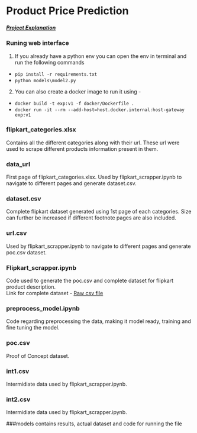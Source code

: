 # Product Price Prediction
##### [Project Explanation](https://medium.com/@priyankkhanna2001/product-price-prediction-using-flipkart-data-934e227da5f8)
### Runing web interface
1) If you already have a python env you can open the env in terminal and run the following commands
- ```pip install -r requirements.txt```
- ```python models\model2.py```

2) You can also create a docker image to run it using -
- ```docker build -t exp:v1 -f docker/Dockerfile .```
- ```docker run -it --rm --add-host=host.docker.internal:host-gateway exp:v1```

### flipkart_categories.xlsx
Contains all the different categories along with their url. These url were used to scrape different products information present in them.
### data_url
First page of flipkart_categories.xlsx. Used by flipkart_scrapper.ipynb to navigate to different pages and generate dataset.csv.
### dataset.csv
Complete flipkart dataset generated using 1st page of each categories. Size can further be increased if different footnote pages are also included.
### url.csv
Used by flipkart_scrapper.ipynb to navigate to different pages and generate poc.csv dataset.
### Flipkart_scrapper.ipynb
Code used to generate the poc.csv and complete dataset for flipkart product description. \
Link for complete dataset - [Raw csv file](https://raw.githubusercontent.com/priyankkhanna/product_price_prediction/main/models/dataset.csv)
### preprocess_model.ipynb
Code regarding preprocessing the data, making it model ready, training and fine tuning the model.
### poc.csv
Proof of Concept dataset.
### int1.csv
Intermidiate data used by flipkart_scrapper.ipynb.
### int2.csv
Intermidiate data used by flipkart_scrapper.ipynb.

###models contains results, actual dataset and code for running the file
